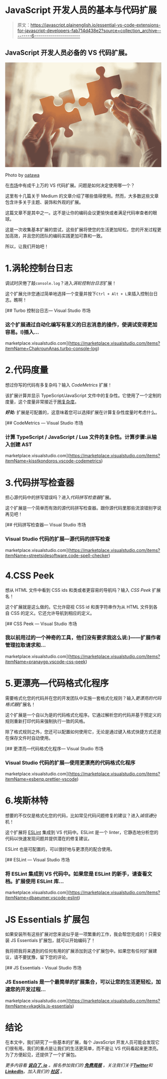 # JavaScript 开发人员的基本与代码扩展

> 原文：<https://javascript.plainenglish.io/essential-vs-code-extensions-for-javascript-developers-fab714d438e2?source=collection_archive---------6----------------------->

## JavaScript 开发人员必备的 VS 代码扩展。

![](img/66a2fff02241cfaafc4b70ba45615dc8.png)

Photo by [oatawa](https://www.istockphoto.com/portfolio/oatawa)

在[市场](https://marketplace.visualstudio.com/vscode)中有成千上万的 VS 代码扩展。问题是如何决定使用哪一个？

这里有十几篇关于 Medium 的文章介绍了哪些值得使用。然而，大多数这些文章包含许多关于主题、装饰和外观的扩展。

这篇文章不是其中之一。这不是让你的编码会议更愉快或者满足代码审查者的眼球。

这是一次收集基本扩展的尝试，这些扩展将使您的生活更加轻松，您的开发过程更加高效，并且您的团队的编码实践更加可靠和一致。

所以，让我们开始吧！

# 1.涡轮控制台日志

调试时厌倦了敲`console.log`？进入*涡轮控制台日志*扩展！

这个扩展允许您通过简单地选择一个变量并按下`Ctrl + Alt + L`来插入控制台日志。瞧啊！

[](https://marketplace.visualstudio.com/items?itemName=ChakrounAnas.turbo-console-log) [## Turbo 控制台日志— Visual Studio 市场

### 这个扩展通过自动化编写有意义的日志消息的操作，使调试变得更加容易。I)插入…

marketplace.visualstudio.com](https://marketplace.visualstudio.com/items?itemName=ChakrounAnas.turbo-console-log) 

# 2.代码度量

想过你写的代码有多复杂吗？输入 *CodeMetrics* 扩展！

该扩展计算并显示 TypeScript/JavaScript 文件中的复杂性。它使用了一个定制的度量，这个度量非常接近于[圈复杂度](https://en.wikipedia.org/wiki/Cyclomatic_complexity)。

***好处:*** 扩展是可配置的，这意味着您可以选择扩展在计算复杂性度量时考虑什么。

[](https://marketplace.visualstudio.com/items?itemName=kisstkondoros.vscode-codemetrics) [## CodeMetrics — Visual Studio 市场

### 计算 TypeScript / JavaScript / Lua 文件的复杂性。计算步骤:从输入创建 AST

marketplace.visualstudio.com](https://marketplace.visualstudio.com/items?itemName=kisstkondoros.vscode-codemetrics) 

# 3.代码拼写检查器

担心源代码中的拼写错误吗？进入*代码拼写检查器*扩展。

这个扩展是一个简单而有效的源代码拼写检查器。跟你源代码里那些流浪错别字说再见吧！

[](https://marketplace.visualstudio.com/items?itemName=streetsidesoftware.code-spell-checker) [## 代码拼写检查器— Visual Studio 市场

### Visual Studio 代码的扩展—源代码的拼写检查

marketplace.visualstudio.com](https://marketplace.visualstudio.com/items?itemName=streetsidesoftware.code-spell-checker) 

# 4.CSS Peek

想从 HTML 文件中看到 CSS ids 和类或者更容易的导航吗？输入 *CSS Peek* 扩展名！

这个扩展就是这么做的。它允许窥视 CSS id 和类字符串作为从 HTML 文件到各自 CSS 的定义。它还允许导航到相应的定义。

[](https://marketplace.visualstudio.com/items?itemName=pranaygp.vscode-css-peek) [## CSS Peek — Visual Studio 市场

### 我以前用过的一个神奇的工具，他们没有要求我这么说:)——扩展作者管理拉取请求和…

marketplace.visualstudio.com](https://marketplace.visualstudio.com/items?itemName=pranaygp.vscode-css-peek) 

# 5.更漂亮—代码格式化程序

需要格式化您的代码并在您的开发团队中实施一套格式化规则？输入*更漂亮的代码格式器*扩展名！

这个扩展是一个自以为是的代码格式化程序。它通过解析您的代码并基于预定义的规则重新打印代码来强制执行一致的风格。

除了格式规则之外，您还可以配置如何使用它，无论是通过键入格式快捷方式还是在保存文件时自动使用。

[](https://marketplace.visualstudio.com/items?itemName=esbenp.prettier-vscode) [## 更漂亮—代码格式化程序— Visual Studio 市场

### Visual Studio 代码的扩展—使用更漂亮的代码格式化程序

marketplace.visualstudio.com](https://marketplace.visualstudio.com/items?itemName=esbenp.prettier-vscode) 

# 6.埃斯林特

想要的不仅仅是格式化您的代码，比如常见代码问题修复的建议？进入*诚信通*分机！

这个扩展将 [ESLint](http://eslint.org/) 集成到 VS 代码中。ESLint 是一个 linter，它静态地分析您的代码以快速发现问题并提供潜在的修复建议。

ESLint 也是可配置的，可以很好地与更漂亮的配合使用。

[](https://marketplace.visualstudio.com/items?itemName=dbaeumer.vscode-eslint) [## ESLint — Visual Studio 市场

### 将 ESLint 集成到 VS 代码中。如果您是 ESLint 的新手，请查看文档。扩展使用 ESLint 库…

marketplace.visualstudio.com](https://marketplace.visualstudio.com/items?itemName=dbaeumer.vscode-eslint) 

# JS Essentials 扩展包

如果安装所有这些扩展对您来说似乎是一项繁重的工作，我会帮您完成的！只需安装 JS Essentials 扩展包，就可以开始编码了！

我将把我将来遇到的任何有用的扩展添加到这个扩展包中。如果您有任何扩展建议，请不要犹豫，留下您的评论。

[](https://marketplace.visualstudio.com/items?itemName=vkagklis.js-essentials) [## JS Essentials - Visual Studio 市场

### JS Essentials 是一个最简单的扩展集合，可以让您的生活更轻松，加速您的开发过程…

marketplace.visualstudio.com](https://marketplace.visualstudio.com/items?itemName=vkagklis.js-essentials) 

# 结论

在本文中，我们研究了一些基本的扩展，每个 JavaScript 开发人员可能会发现它们很有用。我们的重点是让我们的生活更简单，而不是让 VS 代码看起来更漂亮。为了方便起见，还提供了一个扩展包。

*更多内容看* [***说白了. io***](https://plainenglish.io/) *。报名参加我们的* [***免费周报***](http://newsletter.plainenglish.io/) *。关注我们关于*[***Twitter***](https://twitter.com/inPlainEngHQ)*和*[***LinkedIn***](https://www.linkedin.com/company/inplainenglish/)*。加入我们的* [***社区***](https://discord.gg/GtDtUAvyhW) *。*